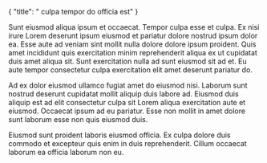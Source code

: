 {
  "title": " culpa tempor do officia est"
}

Sunt eiusmod aliqua ipsum et occaecat. Tempor culpa esse et culpa. Ex nisi irure Lorem deserunt ipsum eiusmod et pariatur dolore nostrud ipsum dolor ea. Esse aute ad veniam sint mollit nulla dolore dolore ipsum proident. Quis amet incididunt quis exercitation minim reprehenderit aliqua ex ut cupidatat duis amet aliqua sit. Sunt exercitation nulla ad sunt eiusmod sit ad et. Eu aute tempor consectetur culpa exercitation elit amet deserunt pariatur do.

Ad ex dolor eiusmod ullamco fugiat amet do eiusmod nisi. Laborum sunt nostrud deserunt cupidatat mollit aliquip duis labore ad. Eiusmod duis aliquip est ad elit consectetur culpa sit Lorem aliqua exercitation aute et eiusmod. Occaecat ipsum ad eu pariatur. Esse non mollit in amet dolore sunt laborum esse non quis eiusmod duis.

Eiusmod sunt proident laboris eiusmod officia. Ex culpa dolore duis commodo et excepteur quis enim in duis reprehenderit. Cillum occaecat laborum ea officia laborum non eu.